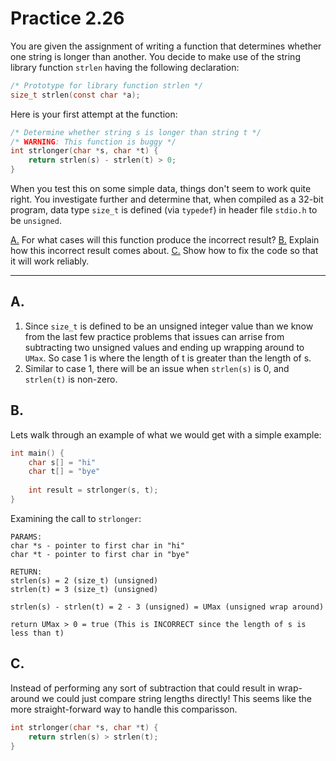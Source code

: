 # Practice 2.26

You are given the assignment of writing a function that determines whether one string is longer than another. You decide to make use of the string library function `strlen` having the following declaration:

```c
/* Prototype for library function strlen */
size_t strlen(const char *a);
```

Here is your first attempt at the function:

```c
/* Determine whether string s is longer than string t */
/* WARNING: This function is buggy */
int strlonger(char *s, char *t) {
    return strlen(s) - strlen(t) > 0;
}
```

When you test this on some simple data, things don't seem to work quite right. You investigate further and determine that, when compiled as a 32-bit program, data type `size_t` is defined (via `typedef`) in header file `stdio.h` to be `unsigned`.

[A.](#a) For what cases will this function produce the incorrect result?
[B.](#b) Explain how this incorrect result comes about.
[C.](#c) Show how to fix the code so that it will work reliably.

---

## A.
1. Since `size_t` is defined to be an unsigned integer value than we know from the last few practice problems that issues can arrise from subtracting two unsigned values and ending up wrapping around to `UMax`. So case 1 is where the length of t is greater than the length of s.
2. Similar to case 1, there will be an issue when `strlen(s)` is 0, and `strlen(t)` is non-zero.

## B.
Lets walk through an example of what we would get with a simple example:
```c
int main() {
    char s[] = "hi"
    char t[] = "bye"
    
    int result = strlonger(s, t);
}
```

Examining the call to `strlonger`:
```
PARAMS:
char *s - pointer to first char in "hi" 
char *t - pointer to first char in "bye"

RETURN:
strlen(s) = 2 (size_t) (unsigned)
strlen(t) = 3 (size_t) (unsigned)

strlen(s) - strlen(t) = 2 - 3 (unsigned) = UMax (unsigned wrap around)

return UMax > 0 = true (This is INCORRECT since the length of s is less than t)
```

## C.
Instead of performing any sort of subtraction that could result in wrap-around we could just compare string lengths directly! This seems like the more straight-forward way to handle this comparisson.
```c
int strlonger(char *s, char *t) {
    return strlen(s) > strlen(t);
}
```
